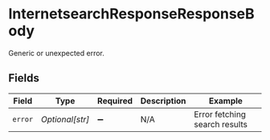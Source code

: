 # InternetsearchResponseResponseBody

Generic or unexpected error.


## Fields

| Field                         | Type                          | Required                      | Description                   | Example                       |
| ----------------------------- | ----------------------------- | ----------------------------- | ----------------------------- | ----------------------------- |
| `error`                       | *Optional[str]*               | :heavy_minus_sign:            | N/A                           | Error fetching search results |